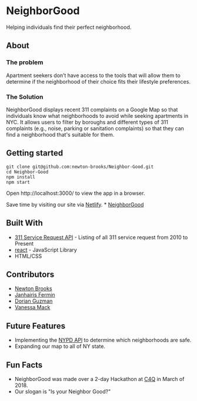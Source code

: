 
# NeighborGood
Helping individuals find their perfect neighborhood.

## About 
 ### The problem
Apartment seekers don’t have access to the tools that will allow them to determine if the neighborhood of their choice fits their lifestyle preferences.

###  The Solution
NeighborGood displays recent 311 complaints on a Google Map so that individuals know what neighborhoods to avoid while seeking apartments in NYC. It allows users to filter by boroughs and different types of 311 complaints (e.g., noise, parking or sanitation complaints)  so that they can find a neighborhood that's suitable for them. 

## Getting started
```
git clone git@github.com:newton-brooks/Neighbor-Good.git
cd Neighbor-Good
npm install
npm start
```
Open http://localhost:3000/ to view the app in a browser.

Save time by visiting our site via [Netlify](https://www.netlify.com/).
    * [NeighborGood](https://neighborgood.netlify.com/)




## Built With

* [311 Service Request API](https://data.cityofnewyork.us/Social-Services/311-Service-Requests-from-2010-to-Present/erm2-nwe9) - Listing of all 311 service request from 2010 to Present
* [react](https://reactjs.org/) - JavaScript Library
* HTML/CSS


## Contributors

* [Newton Brooks](https://github.com/newton-brooks)
* [Janhairis Fermin](https://github.com/Janhairis)
* [Dorian Guzman](https://github.com/doriguzman)
* [Vanessa Mack](https://github.com/Vmack)

## Future Features
* Implementing the [NYPD APl](https://data.cityofnewyork.us/Public-Safety/NYPD-Complaint-Data-Current-YTD/5uac-w243) to determine which neighborhoods are safe.
* Expanding our map to all of NY state.


## Fun Facts
* NeighborGood was made over a 2-day Hackathon at [C4Q](https://www.c4q.nyc/) in March of 2018. 
* Our slogan is "Is your Neighbor Good?"


